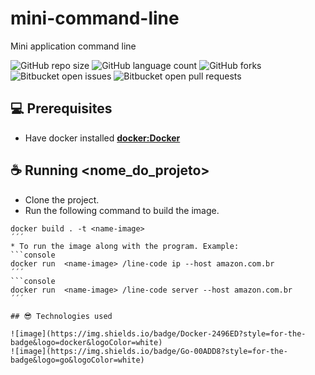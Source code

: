 # mini-command-line
Mini application command line
<!---Esses são exemplos. Veja https://shields.io para outras pessoas ou para personalizar este conjunto de escudos. Você pode querer incluir dependências, status do projeto e informações de licença aqui--->

![GitHub repo size](https://img.shields.io/github/repo-size/iuricode/README-template?style=for-the-badge)
![GitHub language count](https://img.shields.io/github/languages/count/iuricode/README-template?style=for-the-badge)
![GitHub forks](https://img.shields.io/github/forks/iuricode/README-template?style=for-the-badge)
![Bitbucket open issues](https://img.shields.io/bitbucket/issues/iuricode/README-template?style=for-the-badge)
![Bitbucket open pull requests](https://img.shields.io/bitbucket/pr-raw/iuricode/README-template?style=for-the-badge)

## 💻 Prerequisites

* Have docker installed **[docker:Docker](https://www.docker.com/)**

## ☕ Running <nome_do_projeto>

* Clone the project.
* Run the following command to build the image.
```console
docker build . -t <name-image> 
´´´
* To run the image along with the program. Example:
```console
docker run  <name-image> /line-code ip --host amazon.com.br
´´´
```console
docker run  <name-image> /line-code server --host amazon.com.br
´´´

## 😎 Technologies used

![image](https://img.shields.io/badge/Docker-2496ED?style=for-the-badge&logo=docker&logoColor=white)
![image](https://img.shields.io/badge/Go-00ADD8?style=for-the-badge&logo=go&logoColor=white)